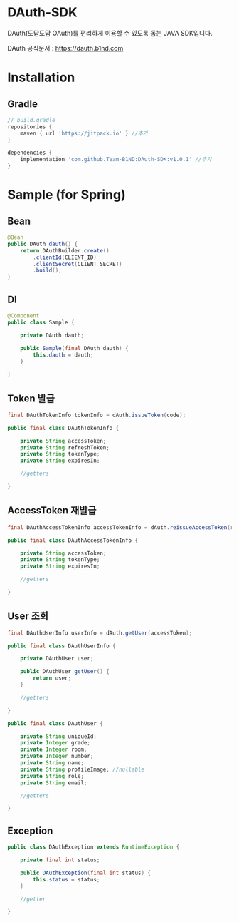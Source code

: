 # DAuth-SDK
DAuth(도담도담 OAuth)를 편리하게 이용할 수 있도록 돕는 JAVA SDK입니다.

DAuth 공식문서 : https://dauth.b1nd.com

# Installation

## Gradle
```gradle
// build.gradle
repositories {
    maven { url 'https://jitpack.io' } //추가
}

dependencies {
    implementation 'com.github.Team-B1ND:DAuth-SDK:v1.0.1' //추가
}
```

# Sample (for Spring)

## Bean
```java
@Bean
public DAuth dauth() {
    return DAuthBuilder.create()
        .clientId(CLIENT_ID)
        .clientSecret(CLIENT_SECRET)
        .build();
}
```

## DI
```java
@Component
public class Sample {

    private DAuth dauth;

    public Sample(final DAuth dauth) {
        this.dauth = dauth;
    }

}
```

## Token 발급
```java
final DAuthTokenInfo tokenInfo = dAuth.issueToken(code);
```
```java
public final class DAuthTokenInfo {

    private String accessToken;
    private String refreshToken;
    private String tokenType;
    private String expiresIn;

    //getters

}
```

## AccessToken 재발급
```java
final DAuthAccessTokenInfo accessTokenInfo = dAuth.reissueAccessToken(refreshToken);
```
```java
public final class DAuthAccessTokenInfo {

    private String accessToken;
    private String tokenType;
    private String expiresIn;

    //getters

}
```

## User 조회
```java
final DAuthUserInfo userInfo = dAuth.getUser(accessToken);
```
```java
public final class DAuthUserInfo {

    private DAuthUser user;

    public DAuthUser getUser() {
        return user;
    }

    //getters

}

public final class DAuthUser {

    private String uniqueId;
    private Integer grade;
    private Integer room;
    private Integer number;
    private String name;
    private String profileImage; //nullable
    private String role;
    private String email;

    //getters

}
```

## Exception
```java
public class DAuthException extends RuntimeException {

    private final int status;

    public DAuthException(final int status) {
        this.status = status;
    }

    //getter

}
```
